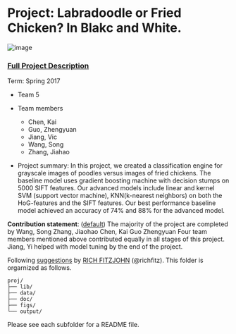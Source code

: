 # Project: Labradoodle or Fried Chicken? In Blakc and White. 
![image](figs/poodleKFC.jpg)

### [Full Project Description](doc/project3_desc.html)

Term: Spring 2017

+ Team 5
+ Team members
	+ Chen, Kai
	+ Guo, Zhengyuan 
	+ Jiang, Vic
	+ Wang, Song
	+ Zhang, Jiahao

+ Project summary: In this project, we created a classification engine for grayscale images of poodles versus images of fried chickens. The baseline model uses gradient boosting machine with decision stumps on 5000 SIFT features. Our advanced models include linear and kernel SVM (support vector machine), KNN(k-nearest neighbors) on both the HoG-features and the SIFT features. Our best performance baseline model achieved an accuracy of 74% and 88% for the advanced model.
	
**Contribution statement**: ([default](doc/a_note_on_contributions.md)) 
The majority of the project are completed by 
  Wang, Song 
  Zhang, Jiaohao
  Chen, Kai
  Guo Zhengyuan
Four team members mentioned above contributed equally in all stages of this project. 
Jiang, Yi helped with model tuning by the end of the project.

Following [suggestions](http://nicercode.github.io/blog/2013-04-05-projects/) by [RICH FITZJOHN](http://nicercode.github.io/about/#Team) (@richfitz). This folder is orgarnized as follows.

```
proj/
├── lib/
├── data/
├── doc/
├── figs/
└── output/
```

Please see each subfolder for a README file.
